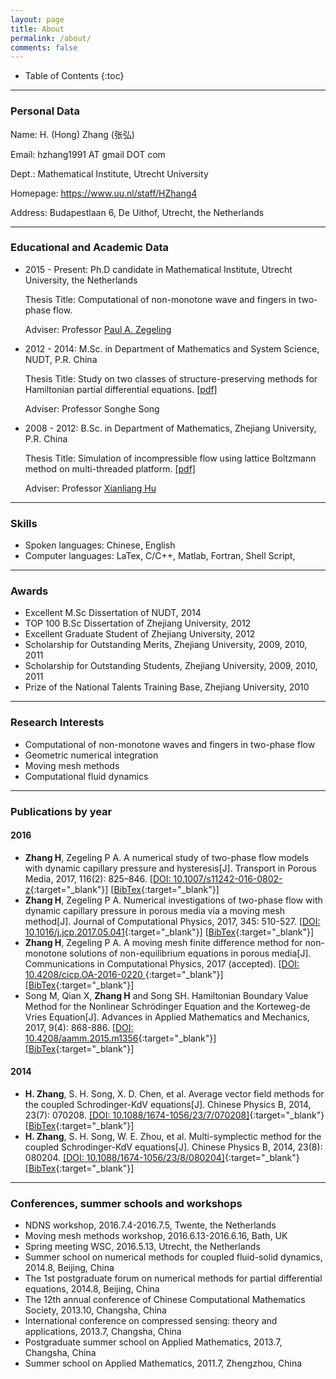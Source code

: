 ```yaml
---
layout: page
title: About 
permalink: /about/
comments: false
---
```


* Table of Contents
{:toc}

----

### Personal Data
Name:	H. (Hong) Zhang (张弘)

Email:	hzhang1991 AT gmail DOT com

Dept.:	Mathematical Institute, Utrecht University

Homepage: https://www.uu.nl/staff/HZhang4

Address:	Budapestlaan 6, De Uithof, Utrecht, the Netherlands



----

### Educational and Academic Data ###
- 2015 - Present: Ph.D candidate in Mathematical Institute, Utrecht University, the Netherlands

	Thesis Title: Computational of non-monotone wave and fingers in two-phase flow. 

	Adviser: Professor [Paul A. Zegeling](https://www.staff.science.uu.nl/~zegel101/)
- 2012 - 2014: M.Sc. in Department of Mathematics and System Science, NUDT, P.R. China 

	Thesis Title: Study on two classes of structure-preserving methods for Hamiltonian partial differential equations. [[pdf]](https://www.researchgate.net/publication/310259257_hamierdunpianweifenfangchengdeliangleibaojiegoufangfayanjiu) 

	Adviser: Professor Songhe Song
- 2008 - 2012: B.Sc. in Department of Mathematics, Zhejiang University, P.R. China

	Thesis Title: Simulation of incompressible flow using lattice Boltzmann method on multi-threaded platform. [[pdf]](https://www.researchgate.net/publication/310261095_duoxian_chengpingtaishang_LB_fangfamo_nibuke_ya_liudong) 

	Adviser: Professor [Xianliang Hu](http://www.math.zju.edu.cn/xlhu/)

---

### Skills ###
- Spoken languages: Chinese, English
- Computer languages: LaTex, C/C++, Matlab, Fortran, Shell Script, 

---

### Awards ###
- Excellent M.Sc Dissertation of NUDT, 2014
- TOP 100 B.Sc Dissertation of Zhejiang University, 2012
- Excellent Graduate Student of Zhejiang University, 2012
- Scholarship for Outstanding Merits, Zhejiang University, 2009, 2010, 2011
- Scholarship for Outstanding Students, Zhejiang University, 2009, 2010, 2011
- Prize of the National Talents Training Base, Zhejiang University, 2010

---

### Research Interests ###
- Computational of non-monotone waves and fingers in two-phase flow
- Geometric numerical integration
- Moving mesh methods
- Computational fluid dynamics

---

### Publications by year ###

#### 2016
- **Zhang H**, Zegeling P A. A numerical study of two-phase flow models with dynamic capillary pressure and hysteresis[J]. Transport in Porous Media, 2017, 116(2): 825–846. [[DOI: 10.1007/s11242-016-0802-z](https://link.springer.com/article/10.1007/s11242-016-0802-z){:target="_blank"}] [[BibTex](https://scholar.googleusercontent.com/scholar.bib?q=info:pJ3DxvX3Ep0J:scholar.google.com/&output=citation&scisig=AAGBfm0AAAAAWVyTsiGdIVN8vpabOib2SvxkpYdfXakm&scisf=4&ct=citation&cd=-1&hl=zh-CN&scfhb=1){:target="_blank"}]
- **Zhang H**, Zegeling P A. Numerical investigations of two-phase flow with dynamic capillary pressure in porous media via a moving mesh method[J]. Journal of Computational Physics, 2017, 345: 510-527. [[DOI: 10.1016/j.jcp.2017.05.041](https://doi.org/10.1016/j.jcp.2017.05.041){:target="_blank"}] [[BibTex]( ){:target="_blank"}]
- **Zhang H**, Zegeling P A. A moving mesh finite difference method for non-monotone solutions of non-equilibrium equations in porous media[J]. Communications in Computational Physics, 2017 (accepted). [[DOI: 10.4208/cicp.OA-2016-0220 ](www.global-sci.com/galley/CiCP-2016-0220.pdf){:target="_blank"}] [[BibTex](){:target="_blank"}]
- Song M, Qian X, **Zhang H** and Song SH. Hamiltonian Boundary Value Method for the Nonlinear Schrödinger Equation and the Korteweg-de Vries Equation[J]. Advances in Applied Mathematics and Mechanics, 2017, 9(4): 868-886. [[DOI: 10.4208/aamm.2015.m1356](https://doi.org/10.4208/aamm.2015.m1356){:target="_blank"}] [[BibTex](https://scholar.googleusercontent.com/scholar.bib?q=info:ehMxJ0fTZyoJ:scholar.google.com/&output=citation&scisig=AAGBfm0AAAAAWVyUiEPQwHwzC8hcDcy7UhvC7_feGHqB&scisf=4&ct=citation&cd=-1&hl=zh-CN){:target="_blank"}]

#### 2014
- **H. Zhang**, S. H. Song, X. D. Chen, et al. Average vector field methods for the coupled Schrodinger-KdV equations[J]. Chinese Physics B, 2014, 23(7): 070208. [[DOI: 10.1088/1674-1056/23/7/070208]](http://iopscience.iop.org/article/10.1088/1674-1056/23/7/070208/meta){:target="_blank"} [[BibTex](https://scholar.googleusercontent.com/scholar.bib?q=info:jiqEcj_xp7gJ:scholar.google.com/&output=citation&scisig=AAGBfm0AAAAAWVyPtw5PZLjTVG-A2YSy_eiE5RYjWyif&scisf=4&ct=citation&cd=-1&hl=zh-CN&scfhb=1){:target="_blank"}]
- **H. Zhang**, S. H. Song, W. E. Zhou, et al. Multi-symplectic method for the coupled Schrodinger-KdV equations[J]. Chinese Physics B, 2014, 23(8): 080204. [[DOI: 10.1088/1674-1056/23/8/080204]](http://iopscience.iop.org/article/10.1088/1674-1056/23/8/080204/meta){:target="_blank"} [[BibTex](https://scholar.googleusercontent.com/scholar.bib?q=info:3fGsfS-xFJQJ:scholar.google.com/&output=citation&scisig=AAGBfm0AAAAAWVyQKAkTeXdFzEv3qRZjW6QTbcmh7ImE&scisf=4&ct=citation&cd=-1&hl=zh-CN&scfhb=1){:target="_blank"}]

---

### Conferences, summer schools and workshops  ####
<!--
- [Forefront of PDEs](http://viennapde.tuwien.ac.at/events/workshop1612.html){:target="_blank"}: Modelling, Analysis and Numerics, 2016.12.12-2016.12.14, Vienna, Austria
- [1st SRP NUPUS meeting](https://www.srpnupus.uni-stuttgart.de/events/conferences/2016_10_Meeting.html){:target="_blank"}, 2016.10.5-2016.10.7, Stuttgart, Germany 
- [DUNE::FEM summer school](http://www.ians.uni-stuttgart.de/institut/veranstaltungen/Tagungen/dune-fem-school-2016/), 2016.9.26-2016.9.30, Stuttgart, Germany 
- XVI International Conference on Hyperbolic Problems: Theory, Numerics, Applications, [HYP2016](http://www.hyp2016.de/){:target="_blank"}, 2016.8.1-2016.8.5, Aachen, Germany
-->
- NDNS workshop, 2016.7.4-2016.7.5, Twente, the Netherlands
- Moving mesh methods workshop, 2016.6.13-2016.6.16, Bath, UK
- Spring meeting WSC, 2016.5.13, Utrecht, the Netherlands
- Summer school on numerical methods for coupled fluid-solid dynamics, 2014.8, Beijing, China
- The 1st postgraduate forum on numerical methods for partial differential equations, 2014.8, Beijing, China
- The 12th annual conference of Chinese Computational Mathematics Society, 2013.10, Changsha, China
- International conference on compressed sensing: theory and applications, 2013.7, Changsha, China
- Postgraduate summer school on Applied Mathematics, 2013.7, Changsha, China
- Summer school on Applied Mathematics, 2011.7, Zhengzhou, China


